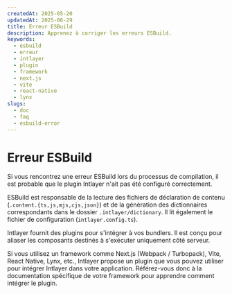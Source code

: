 ```yaml
---
createdAt: 2025-05-20
updatedAt: 2025-06-29
title: Erreur ESBuild
description: Apprenez à corriger les erreurs ESBuild.
keywords:
  - esbuild
  - erreur
  - intlayer
  - plugin
  - framework
  - next.js
  - vite
  - react-native
  - lynx
slugs:
  - doc
  - faq
  - esbuild-error
---
```


# Erreur ESBuild

Si vous rencontrez une erreur ESBuild lors du processus de compilation, il est probable que le plugin Intlayer n'ait pas été configuré correctement.

ESBuild est responsable de la lecture des fichiers de déclaration de contenu (`.content.{ts,js,mjs,cjs,json}`) et de la génération des dictionnaires correspondants dans le dossier `.intlayer/dictionary`. Il lit également le fichier de configuration (`intlayer.config.ts`).

Intlayer fournit des plugins pour s'intégrer à vos bundlers. Il est conçu pour aliaser les composants destinés à s'exécuter uniquement côté serveur.

Si vous utilisez un framework comme Next.js (Webpack / Turbopack), Vite, React Native, Lynx, etc., Intlayer propose un plugin que vous pouvez utiliser pour intégrer Intlayer dans votre application. Référez-vous donc à la documentation spécifique de votre framework pour apprendre comment intégrer le plugin.
